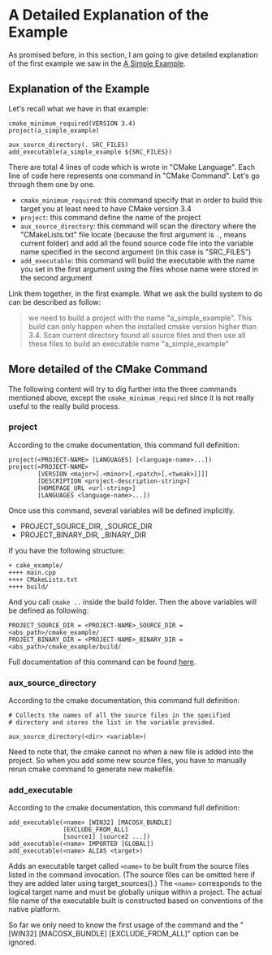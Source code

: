 # A Detailed Explanation of the Example

As promised before, in this section, I am going to give detailed explanation
of the first example we saw in the [A Simple Example](./a_simple_example.md).

## Explanation of the Example

Let's recall what we have in that example:

```
cmake_minimum_required(VERSION 3.4)
project(a_simple_example)

aux_source_directory(. SRC_FILES)
add_executable(a_simple_example ${SRC_FILES})
```

There are total 4 lines of code which is wrote in "CMake Language". 
Each line of code here represents one command in "CMake Command". Let's 
go through them one by one.

- `cmake_minimum_required`: 
   this command specify that in order to build this target you at least 
   need to have CMake version 3.4
- `project`: 
   this command define the name of the project
-  `aux_source_directory`:
   this command will scan the directory where the "CMakeLists.txt" file
   locate (because the first argument is `.`, means current folder) and 
   add all the found source code file into the variable name specified in
   the second argument (in this case is "SRC_FILES")
- `add_executable`:
  this command will build the executable with the name you set in the first 
  argument using the files whose name were stored in the second argument

Link them together, in the first example. What we ask the build system to do
can be described as follow: 

> we need to build a project with the name "a_simple_example". This build
> can only happen when the installed cmake version higher than 3.4. Scan current 
> directory found all source files and then use all these files to build an 
> executable name "a_simple_example"

## More detailed of the CMake Command

The following content will try to dig further into the three commands mentioned
above, except the `cmake_minimum_required` since it is not really useful to the
really build process.

### project

According to the cmake documentation, this command full definition:

```
project(<PROJECT-NAME> [LANGUAGES] [<language-name>...])
project(<PROJECT-NAME>
        [VERSION <major>[.<minor>[.<patch>[.<tweak>]]]]
        [DESCRIPTION <project-description-string>]
        [HOMEPAGE_URL <url-string>]
        [LANGUAGES <language-name>...])
```

Once use this command, several variables will be defined implicitly.

- PROJECT_SOURCE_DIR, <PROJECT-NAME>_SOURCE_DIR
- PROJECT_BINARY_DIR, <PROJECT-NAME>_BINARY_DIR

If you have the following structure:

```
+ cake_example/
++++ main.cpp
++++ CMakeLists.txt
++++ build/
```

And you call `cmake ..` inside the build folder. Then the above variables will
be defined as following:

```
PROJECT_SOURCE_DIR = <PROJECT-NAME>_SOURCE_DIR = <abs_path>/cmake_example/
PROJECT_BINARY_DIR = <PROJECT-NAME>_BINARY_DIR = <abs_path>/cmake_example/build/
```

Full documentation of this command can be found 
[here](https://cmake.org/cmake/help/v3.12/command/project.html).

### aux_source_directory

According to the cmake documentation, this command full definition:

```
# Collects the names of all the source files in the specified 
# directory and stores the list in the variable provided. 

aux_source_directory(<dir> <variable>)
```

Need to note that, the cmake cannot no when a new file is added into the project. So
when you add some new source files, you have to manually rerun cmake command to generate
new makefile.

### add_executable

According to the cmake documentation, this command full definition:

```
add_executable(<name> [WIN32] [MACOSX_BUNDLE]
               [EXCLUDE_FROM_ALL]
               [source1] [source2 ...])
add_executable(<name> IMPORTED [GLOBAL])
add_executable(<name> ALIAS <target>)
```

Adds an executable target called `<name>` to be built from the source files
listed in the command invocation. (The source files can be omitted here if 
they are added later using target_sources().) The `<name>` corresponds to the 
logical target name and must be globally unique within a project. The actual 
file name of the executable built is constructed based on conventions of the 
native platform.

So far we only need to know the first usage of the command and 
the "[WIN32] [MACOSX_BUNDLE] [EXCLUDE_FROM_ALL]" option can be ignored.
